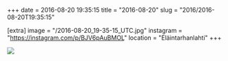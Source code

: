 +++
date = 2016-08-20 19:35:15
title = "2016-08-20"
slug = "2016/2016-08-20T19:35:15"

[extra]
image = "/2016-08-20_19-35-15_UTC.jpg"
instagram = "https://instagram.com/p/BJV6pAuBMOL"
location = "Eläintarhanlahti"
+++

<img src="/2016-08-20_19-35-15_UTC.jpg" />
